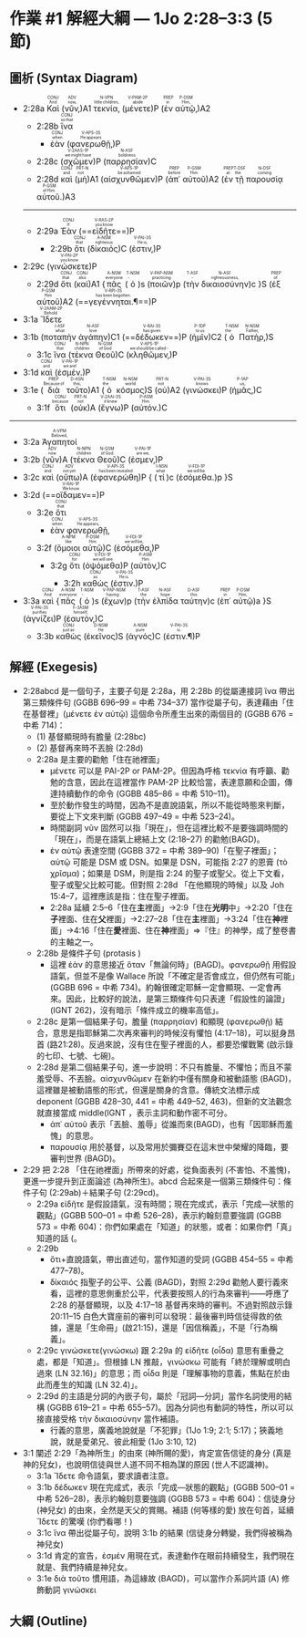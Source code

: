 # 作業 #1 解經大綱 — 1Jo 2:28–3:3 (5 節)


## 圖析 (Syntax Diagram)

- 2:28a <RUBY><ruby>Καὶ<rt>And</rt></ruby><rt>CONJ</rt></RUBY> (<RUBY><ruby>νῦν‚<rt>now‚</rt></ruby><rt>ADV</rt></RUBY>)A1 <RUBY><ruby>τεκνία‚<rt>little children‚</rt></ruby><rt>N-VPN</rt></RUBY> (<RUBY><ruby>μένετε<rt>abide</rt></ruby><rt>V-PAM-2P</rt></RUBY>)P (<RUBY><ruby>ἐν<rt>in</rt></ruby><rt>PREP</rt></RUBY> <RUBY><ruby>αὐτῷ‚<rt>Him‚</rt></ruby><rt>P-DSM</rt></RUBY>)A2
	- 2:28b <RUBY><ruby>ἵνα<rt>so that</rt></ruby><rt>CONJ</rt></RUBY> 
		- <RUBY><ruby>ἐὰν<rt>when</rt></ruby><rt>CONJ</rt></RUBY> (<RUBY><ruby>φανερωθῇ‚<rt>He appears</rt></ruby><rt>V-APS-3S</rt></RUBY>)P
	- 2:28c (<RUBY><ruby>σχῶμεν<rt>we might have</rt></ruby><rt>V-2AAS-1P</rt></RUBY>)P (<RUBY><ruby>παρρησίαν<rt>boldness</rt></ruby><rt>N-ASF</rt></RUBY>)C 
	- 2:28d <RUBY><ruby>καὶ<rt>and</rt></ruby><rt>CONJ</rt></RUBY> (<RUBY><ruby>μὴ<rt>not</rt></ruby><rt>PRT-N</rt></RUBY>)A1 (<RUBY><ruby>αἰσχυνθῶμεν<rt>be ashamed</rt></ruby><rt>V-APS-1P</rt></RUBY>)P (<RUBY><ruby>ἀπ᾽<rt>before</rt></ruby><rt>PREP</rt></RUBY> <RUBY><ruby>αὐτοῦ<rt>Him</rt></ruby><rt>P-GSM</rt></RUBY>)A2 (<RUBY><ruby>ἐν<rt>at</rt></ruby><rt>PREP</rt></RUBY> <RUBY><ruby>τῇ<rt>the</rt></ruby><rt>T-DSF</rt></RUBY> <RUBY><ruby>παρουσίᾳ<rt>coming</rt></ruby><rt>N-DSF</rt></RUBY> <RUBY><ruby>αὐτοῦ.<rt>of Him.</rt></ruby><rt>P-GSM</rt></RUBY>)A3 
	- ---
	- 2:29a <RUBY><ruby>Ἐὰν<rt>If</rt></ruby><rt>CONJ</rt></RUBY> (<RUBY><ruby>==εἰδῆτε==<rt>you know</rt></ruby><rt>V-RAS-2P</rt></RUBY>)P 
		-  2:29b <RUBY><ruby>ὅτι<rt>that</rt></ruby><rt>CONJ</rt></RUBY> (<RUBY><ruby>δίκαιός<rt>righteous</rt></ruby><rt>A-NSM</rt></RUBY>)C (<RUBY><ruby>ἐστιν‚<rt>He is‚</rt></ruby><rt>V-PAI-3S</rt></RUBY>)P
- 2:29c (<RUBY><ruby>γινώσκετε<rt>you know</rt></ruby><rt>V-PAI-2P</rt></RUBY>)P 
	- 2:29d <RUBY><ruby>ὅτι<rt>that</rt></ruby><rt>CONJ</rt></RUBY> (<RUBY><ruby>καὶ<rt>also</rt></ruby><rt>CONJ</rt></RUBY>)A1 {<RUBY><ruby>πᾶς<rt>everyone</rt></ruby><rt>A-NSM</rt></RUBY> (<RUBY><ruby>ὁ<rt>‑</rt></ruby><rt>T-NSM</rt></RUBY>)s (<RUBY><ruby>ποιῶν<rt>practicing</rt></ruby><rt>V-PAP-NSM</rt></RUBY>)p (<RUBY><ruby>τὴν<rt>‑</rt></ruby><rt>T-ASF</rt></RUBY> <RUBY><ruby>δικαιοσύνην<rt>righteousness‚</rt></ruby><rt>N-ASF</rt></RUBY>)c }S (<RUBY><ruby>ἐξ<rt>of</rt></ruby><rt>PREP</rt></RUBY> <RUBY><ruby>αὐτοῦ<rt>Him</rt></ruby><rt>P-GSM</rt></RUBY>)A2 (<RUBY><ruby>==γεγέννηται.¶==<rt>has been begotten.</rt></ruby><rt>V-RPI-3S</rt></RUBY>)P
- 3:1a</rt> <RUBY><ruby>Ἴδετε<rt>Behold</rt></ruby><rt>V-2AAM-2P</rt></RUBY>
- 3:1b</rt> (<RUBY><ruby>ποταπὴν<rt>what</rt></ruby><rt>I-ASF</rt></RUBY> <RUBY><ruby>ἀγάπην<rt>love</rt></ruby><rt>N-ASF</rt></RUBY>)C1 (<RUBY><ruby>==δέδωκεν==<rt>has given</rt></ruby><rt>V-RAI-3S</rt></RUBY>)P (<RUBY><ruby>ἡμῖν<rt>to us</rt></ruby><rt>P-1DP</rt></RUBY>)C2 (<RUBY><ruby>ὁ<rt>the</rt></ruby><rt>T-NSM</rt></RUBY> <RUBY><ruby>Πατὴρ‚<rt>Father‚</rt></ruby><rt>N-NSM</rt></RUBY>)S 
	- 3:1c <RUBY><ruby>ἵνα<rt>that</rt></ruby><rt>CONJ</rt></RUBY> (<RUBY><ruby>τέκνα<rt>children</rt></ruby><rt>N-NPN</rt></RUBY> <RUBY><ruby>Θεοῦ<rt>of God</rt></ruby><rt>N-GSM</rt></RUBY>)C (<RUBY><ruby>κληθῶμεν‚<rt>we should be called -</rt></ruby><rt>V-APS-1P</rt></RUBY>)P
- 3:1d <RUBY><ruby>καὶ<rt>and</rt></ruby><rt>CONJ</rt></RUBY> (<RUBY><ruby>ἐσμέν.<rt>we are!</rt></ruby><rt>V-PAI-1P</rt></RUBY>)P 
- 3:1e (<RUBY><ruby>διὰ<rt>Because of</rt></ruby><rt>PREP</rt></RUBY> <RUBY><ruby>τοῦτο<rt>this‚</rt></ruby><rt>D-ASN</rt></RUBY>)A1 (<RUBY><ruby>ὁ<rt>the</rt></ruby><rt>T-NSM</rt></RUBY> <RUBY><ruby>κόσμος<rt>world</rt></ruby><rt>N-NSM</rt></RUBY>)S (<RUBY><ruby>οὐ<rt>not</rt></ruby><rt>PRT-N</rt></RUBY>)A2 (<RUBY><ruby>γινώσκει<rt>knows</rt></ruby><rt>V-PAI-3S</rt></RUBY>)P (<RUBY><ruby>ἡμᾶς‚<rt>us‚</rt></ruby><rt>P-1AP</rt></RUBY>)C 
	- 3:1f <RUBY><ruby>ὅτι<rt>because</rt></ruby><rt>CONJ</rt></RUBY> (<RUBY><ruby>οὐκ<rt>not</rt></ruby><rt>PRT-N</rt></RUBY>)A (<RUBY><ruby>ἔγνω<rt>it knew</rt></ruby><rt>V-2AAI-3S</rt></RUBY>)P (<RUBY><ruby>αὐτόν.<rt>Him.</rt></ruby><rt>P-ASM</rt></RUBY>)C
- ---
-  3:2a <RUBY><ruby>Ἀγαπητοί<rt>Beloved‚</rt></ruby><rt>A-VPM</rt></RUBY>
-  3:2b (<RUBY><ruby>νῦν<rt>now</rt></ruby><rt>ADV</rt></RUBY>)A (<RUBY><ruby>τέκνα<rt>children</rt></ruby><rt>N-NPN</rt></RUBY> <RUBY><ruby>Θεοῦ<rt>of God</rt></ruby><rt>N-GSM</rt></RUBY>)C (<RUBY><ruby>ἐσμεν‚<rt>are we‚</rt></ruby><rt>V-PAI-1P</rt></RUBY>)P 
- 3:2c <RUBY><ruby>καὶ<rt>and</rt></ruby><rt>CONJ</rt></RUBY> (<RUBY><ruby>οὔπω<rt>not yet</rt></ruby><rt>ADV</rt></RUBY>)A (<RUBY><ruby>ἐφανερώθη<rt>has been revealed</rt></ruby><rt>V-API-3S</rt></RUBY>)P { (<RUBY><ruby>τί<rt>what</rt></ruby><rt>I-NSN</rt></RUBY>)c (<RUBY><ruby>ἐσόμεθα.<rt>we will be.</rt></ruby><rt>V-FDI-1P</rt></RUBY>)p }S 
- 3:2d (<RUBY><ruby>==οἴδαμεν==<rt>We know</rt></ruby><rt>V-RAI-1P</rt></RUBY>)P 
	- 3:2e <RUBY><ruby>ὅτι<rt>that</rt></ruby><rt>CONJ</rt></RUBY> 
		- <RUBY><ruby>ἐὰν<rt>when</rt></ruby><rt>CONJ</rt></RUBY> <RUBY><ruby>φανερωθῇ‚<rt>He appears‚</rt></ruby><rt>V-APS-3S</rt></RUBY>
	- 3:2f  (<RUBY><ruby>ὅμοιοι<rt>like</rt></ruby><rt>A-NPM</rt></RUBY> <RUBY><ruby>αὐτῷ<rt>Him</rt></ruby><rt>P-DSM</rt></RUBY>)C (<RUBY><ruby>ἐσόμεθα‚<rt>we will be‚</rt></ruby><rt>V-FDI-1P</rt></RUBY>)P 
		- 3:2g <RUBY><ruby>ὅτι<rt>for</rt></ruby><rt>CONJ</rt></RUBY> (<RUBY><ruby>ὀψόμεθα<rt>we will see</rt></ruby><rt>V-FDI-1P</rt></RUBY>)P (<RUBY><ruby>αὐτὸν‚<rt>Him</rt></ruby><rt>P-ASM</rt></RUBY>)C 
			- 3:2h</rt>  <RUBY><ruby>καθώς<rt>as</rt></ruby><rt>CONJ</rt></RUBY> (<RUBY><ruby>ἐστιν.<rt>He is.</rt></ruby><rt>V-PAI-3S</rt></RUBY>)P 
-   3:3a</rt> <RUBY><ruby>καὶ<rt>And</rt></ruby><rt>CONJ</rt></RUBY> {<RUBY><ruby>πᾶς<rt>everyone</rt></ruby><rt>A-NSM</rt></RUBY> (<RUBY><ruby>ὁ<rt>‑</rt></ruby><rt>T-NSM</rt></RUBY>)s (<RUBY><ruby>ἔχων<rt>having</rt></ruby><rt>V-PAP-NSM</rt></RUBY>)p (<RUBY><ruby>τὴν<rt>the</rt></ruby><rt>T-ASF</rt></RUBY> <RUBY><ruby>ἐλπίδα<rt>hope</rt></ruby><rt>N-ASF</rt></RUBY> <RUBY><ruby>ταύτην<rt>this</rt></ruby><rt>D-ASF</rt></RUBY>)c (<RUBY><ruby>ἐπ᾽<rt>in</rt></ruby><rt>PREP</rt></RUBY> <RUBY><ruby>αὐτῷ<rt>Him‚</rt></ruby><rt>P-DSM</rt></RUBY>)a }S (<RUBY><ruby>ἁγνίζει<rt>purifies</rt></ruby><rt>V-PAI-3S</rt></RUBY>)P (<RUBY><ruby>ἑαυτὸν‚<rt>himself‚</rt></ruby><rt>F-3ASM</rt></RUBY>)C 
	- 3:3b</rt>  <RUBY><ruby>καθὼς<rt>just as</rt></ruby><rt>CONJ</rt></RUBY> (<RUBY><ruby>ἐκεῖνος<rt>He</rt></ruby><rt>D-NSM</rt></RUBY>)S (<RUBY><ruby>ἁγνός<rt>pure</rt></ruby><rt>A-NSM</rt></RUBY>)C (<RUBY><ruby>ἐστιν.¶<rt>is.</rt></ruby><rt>V-PAI-3S</rt></RUBY>)P


## 解經 (Exegesis)
- 2:28abcd 是一個句子，主要子句是 2:28a，用 2:28b 的從屬連接詞 ἵνα 帶出第三類條件句 (GGBB 696–99 = 中希 734–37) 當作從屬子句，表達藉由「住在基督裡」(μένετε ἐν αὐτῷ) 這個命令所產生出來的兩個目的 (GGBB 676 = 中希 714)：
	- (1) 基督顯現時有膽量 (2:28bc)
	- (2) 基督再來時不丟臉 (2:28d)
	- 2:28a 是主要的勸勉「住在祂裡面」
		-  μένετε 可以是 PAI-2P or PAM-2P。但因為呼格 τεκνία 有呼籲、勸勉的含意，因此在這裡當作 PAM-2P 比較恰當，表達意願和企圖，傳達持續動作的命令 (GGBB 485–86 = 中希 510–11)。
		- 至於動作發生的時間，因為不是直說語氣，所以不能從時態來判斷，要從上下文來判斷 (GGBB 497–49 = 中希 523–24)。
		- 時間副詞 νῦν 固然可以指「現在」，但在這裡比較不是要強調時間的「現在」，而是在語氣上總結上文 (2:18–27) 的勸勉(BAGD)。
		- ἐν αὐτῷ 表達空間 (GGBB 372 = 中希 389–90)「在聖子裡面」；αὐτῷ 可能是 DSM 或 DSN。如果是 DSN，可能指 2:27 的恩膏 (τὸ χρῖσμα)；如果是 DSM，則是指 2:24 的聖子或聖父。從上下文看，聖子或聖父比較可能。但對照 2:28d 「在他顯現的時候」以及 Joh 15:4–7，這裡應該是指：住在聖子裡面。
		- 2:28a 延續 2:5–6「住在**主**裡面」→2:9「住在**光明**中」→2:20「住在**子**裡面、住在**父**裡面」→2:27–28「住在**主**裡面」→3:24「住在**神**裡面」→4:16「住在**愛**裡面、住在**神**裡面」⇒『住』的神學，成了整卷書的主軸之一。
	- 2:28b 是條件子句 (protasis )
		- 這裡 ἐὰν 的意思接近 ὅταν「無論何時」(BAGD)。φανερωθῇ 用假設語氣，但並不是像 Wallace 所說「不確定是否會成立，但仍然有可能」(GGBB 696 = 中希 734)。約翰很確定耶穌一定會顯現、一定會再來。因此，比較好的說法，是第三類條件句只表達「假設性的論證」(IGNT 262)，沒有暗示「條件成立的機率高低」。
	- 2:28c 是第一個結果子句，膽量 (παρρησίαν) 和顯現 (φανερωθῇ) 結合，意思是指耶穌第二次再來審判的時候沒有懼怕 (4:17–18)，可以挺身昂首 (路21:28)。反過來說，沒有住在聖子裡面的人，都要恐懼戰驚 (啟示錄的七印、七號、七碗)。
	- 2:28d 是第二個結果子句，進一步說明：不只有膽量、不懼怕；而且不蒙羞受辱、不丟臉。αἰσχυνθῶμεν 在新約中僅有關身和被動語態 (BAGD)，這裡雖是被動語態的形式，但還是關身的含意。傳統文法標示成 deponent (GGBB 428–30, 441 = 中希 449–52, 463)，但新的文法觀念就直接當成 middle(IGNT ，表示主詞和動作密不可分。
		- ἀπ᾽ αὐτοῦ 表示「丟臉、羞辱」從誰而來(BAGD)，也有「因耶穌而羞愧」的意思。
		- παρουσίᾳ 用於基督，以及常用於彌賽亞在這末世中榮耀的降臨，要審判世界 (BAGD)。
- 2:29 把 2:28 「住在祂裡面」所帶來的好處，從負面表列 (不害怕、不羞愧)，更進一步提升到正面論述 (為神所生)。abcd 合起來是一個第三類條件句：條件子句 (2:29ab)＋結果子句 (2:29cd)。
	- 2:29a εἰδῆτε 是假設語氣，沒有時間；現在完成式，表示「完成—狀態的觀點」(GGBB 500–01 = 中希 526–28)，表示約翰刻意要強調 (GGBB 573 = 中希 604)：你們如果處在「知道」的狀態，或者：如果你們「真」知道的話 (。
	- 2:29b
		- ὅτι+直說語氣，帶出直述句，當作知道的受詞 (GGBB 454–55 = 中希 477–78)。
		- δίκαιός 指聖子的公平、公義 (BAGD)，對照 2:29d 勸勉人要行義來看，這裡的意思側重於公平，代表要按照人的行為來審判——呼應了 2:28 的基督顯現，以及 4:17–18 基督再來時的審判。不過對照啟示錄 20:11–15 白色大寶座前的審判可以發現：最後審判時信徒得救的依據，還是「生命冊」(啟21:15)，還是「因信稱義」，不是「行為稱義」。
	- 2:29c γινώσκετε(γινώσκω) 跟 2:29a 的 εἰδῆτε (οἶδα) 意思有重疊之處，都是「知道」。但根據 LN 推敲，γινώσκω 可能有「終於理解或明白過來 (LN 32.16)」的意思；而 οἶδα 則是「理解事物的意義，焦點在於由此而產生的知識 (LN 32.4)」。
	- 2:29d 的主語是分詞的內嵌子句，屬於「冠詞—分詞」當作名詞使用的結構 (GGBB 619–21 = 中希 655–57)。因為分詞也有動詞的特性，所以可以接直接受格 τὴν δικαιοσύνην 當作補語。
		- 行義的意思，廣義地說就是「不犯罪」(1Jo 1:9; 2:1; 5:17)；狹義地說，就是愛弟兄、彼此相愛 (1Jo 3:10, 12)
- 3:1 闡述 2:29「為神所生」的由來 (神所賜的愛)，肯定宣告信徒的身分 (真是神的兒女)，也說明信徒與世人道不同不相為謀的原因 (世人不認識神)。
	- 3:1a Ἴδετε 命令語氣，要求讀者注意。
	- 3:1b δέδωκεν 現在完成式，表示「完成—狀態的觀點」(GGBB 500–01 = 中希 526–28)，表示約翰刻意要強調 (GGBB 573 = 中希 604)：信徒身分 (神兒女) 的由來，全然是天父的賞賜。補語 (何等樣的愛) 放在句首，延續 Ἴδετε 的驚嘆 (你們看哪！)
	- 3:1c ἵνα 帶出從屬子句，說明 3:1b 的結果 (信徒身分轉變，我們得被稱為神兒女)
	- 3:1d 肯定的宣告，ἐσμέν 用現在式，表達動作在眼前持續發生，我們現在就是、我們持續是神兒女。
	- 3:1e διὰ τοῦτο 慣用語，為這緣故 (BAGD)，可以當作介系詞片語 (A) 修飾動詞 γινώσκει
## 大綱 (Outline) 

